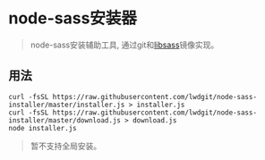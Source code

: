 # node-sass安装器 

> node-sass安装辅助工具, 通过git和[libsass](https://github.com/sass/node-sass/releases)镜像实现。

## 用法

```
curl -fsSL https://raw.githubusercontent.com/lwdgit/node-sass-installer/master/installer.js > installer.js
curl -fsSL https://raw.githubusercontent.com/lwdgit/node-sass-installer/master/download.js > download.js
node installer.js
```

> 暂不支持全局安装。
